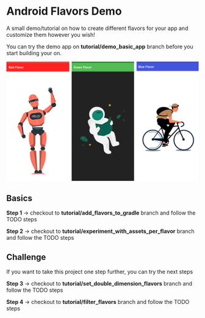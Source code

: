 # Android Flavors Demo
A small demo/tutorial on how to create different flavors for your app and customize them however you wish!

You can try the demo app on **tutorial/demo_basic_app** branch before you start building your on.


![demo flavors](https://github.com/Symela/Android_Flavors_Demo/blob/develop/demo%20flavors/readme_all_flavors.png)


## Basics

**Step 1** -> checkout to **tutorial/add_flavors_to_gradle** branch and follow the TODO steps

**Step 2** -> checkout to **tutorial/experiment_with_assets_per_flavor** branch and follow the TODO steps


## Challenge

If you want to take this project one step further, you can try the next steps

**Step 3** -> checkout to **tutorial/set_double_dimension_flavors** branch and follow the TODO steps

**Step 4** -> checkout to **tutorial/filter_flavors** branch and follow the TODO steps
